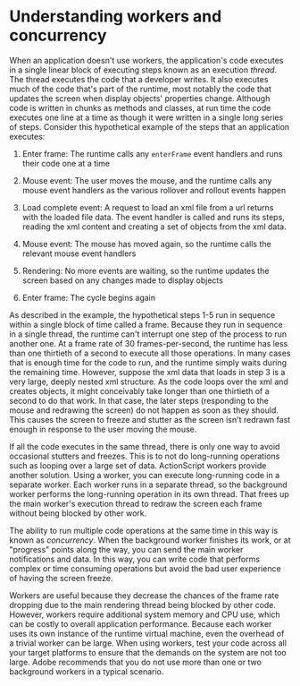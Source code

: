 # Understanding workers and concurrency

When an application doesn't use workers, the application's code executes in a
single linear block of executing steps known as an execution _thread_. The
thread executes the code that a developer writes. It also executes much of the
code that's part of the runtime, most notably the code that updates the screen
when display objects' properties change. Although code is written in chunks as
methods and classes, at run time the code executes one line at a time as though
it were written in a single long series of steps. Consider this hypothetical
example of the steps that an application executes:

1.  Enter frame: The runtime calls any `enterFrame` event handlers and runs
    their code one at a time

2.  Mouse event: The user moves the mouse, and the runtime calls any mouse event
    handlers as the various rollover and rollout events happen

3.  Load complete event: A request to load an xml file from a url returns with
    the loaded file data. The event handler is called and runs its steps,
    reading the xml content and creating a set of objects from the xml data.

4.  Mouse event: The mouse has moved again, so the runtime calls the relevant
    mouse event handlers

5.  Rendering: No more events are waiting, so the runtime updates the screen
    based on any changes made to display objects

6.  Enter frame: The cycle begins again

As described in the example, the hypothetical steps 1-5 run in sequence within a
single block of time called a frame. Because they run in sequence in a single
thread, the runtime can't interrupt one step of the process to run another one.
At a frame rate of 30 frames-per-second, the runtime has less than one thirtieth
of a second to execute all those operations. In many cases that is enough time
for the code to run, and the runtime simply waits during the remaining time.
However, suppose the xml data that loads in step 3 is a very large, deeply
nested xml structure. As the code loops over the xml and creates objects, it
might conceivably take longer than one thirtieth of a second to do that work. In
that case, the later steps (responding to the mouse and redrawing the screen) do
not happen as soon as they should. This causes the screen to freeze and stutter
as the screen isn't redrawn fast enough in response to the user moving the
mouse.

If all the code executes in the same thread, there is only one way to avoid
occasional stutters and freezes. This is to not do long-running operations such
as looping over a large set of data. ActionScript workers provide another
solution. Using a worker, you can execute long-running code in a separate
worker. Each worker runs in a separate thread, so the background worker performs
the long-running operation in its own thread. That frees up the main worker's
execution thread to redraw the screen each frame without being blocked by other
work.

The ability to run multiple code operations at the same time in this way is
known as _concurrency_. When the background worker finishes its work, or at
"progress" points along the way, you can send the main worker notifications and
data. In this way, you can write code that performs complex or time consuming
operations but avoid the bad user experience of having the screen freeze.

Workers are useful because they decrease the chances of the frame rate dropping
due to the main rendering thread being blocked by other code. However, workers
require additional system memory and CPU use, which can be costly to overall
application performance. Because each worker uses its own instance of the
runtime virtual machine, even the overhead of a trivial worker can be large.
When using workers, test your code across all your target platforms to ensure
that the demands on the system are not too large. Adobe recommends that you do
not use more than one or two background workers in a typical scenario.

